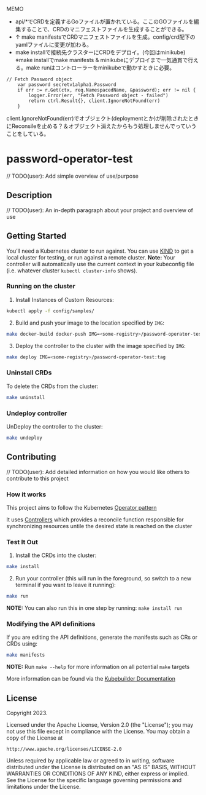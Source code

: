 MEMO

* api/*でCRDを定義するGoファイルが置かれている。ここのGOファイルを編集することで、CRDのマニフェストファイルを生成することができる。
* ↑ make manifestsでCRDマニフェストファイルを生成。config/crd配下のyamlファイルに変更が加わる。
* make installで接続先クラスターにCRDをデプロイ。(今回はminikube)
※make installでmake manifests & minikubeにデプロイまで一気通貫で行える。make runはコントローラーをminikubeで動かすときに必要。

```
// Fetch Password object
	var password secretv1alpha1.Password
	if err := r.Get(ctx, req.NamespacedName, &password); err != nil {
		logger.Error(err, "Fetch Password object - failed")
		return ctrl.Result{}, client.IgnoreNotFound(err)
	}
```
client.IgnoreNotFound(err)でオブジェクト(deploymentとか)が削除されたときにReconsileを止める？＆オブジェクト消えたからもう処理しませんでっていうことをしている。

# password-operator-test
// TODO(user): Add simple overview of use/purpose

## Description
// TODO(user): An in-depth paragraph about your project and overview of use

## Getting Started
You’ll need a Kubernetes cluster to run against. You can use [KIND](https://sigs.k8s.io/kind) to get a local cluster for testing, or run against a remote cluster.
**Note:** Your controller will automatically use the current context in your kubeconfig file (i.e. whatever cluster `kubectl cluster-info` shows).

### Running on the cluster
1. Install Instances of Custom Resources:

```sh
kubectl apply -f config/samples/
```

2. Build and push your image to the location specified by `IMG`:
	
```sh
make docker-build docker-push IMG=<some-registry>/password-operator-test:tag
```
	
3. Deploy the controller to the cluster with the image specified by `IMG`:

```sh
make deploy IMG=<some-registry>/password-operator-test:tag
```

### Uninstall CRDs
To delete the CRDs from the cluster:

```sh
make uninstall
```

### Undeploy controller
UnDeploy the controller to the cluster:

```sh
make undeploy
```

## Contributing
// TODO(user): Add detailed information on how you would like others to contribute to this project

### How it works
This project aims to follow the Kubernetes [Operator pattern](https://kubernetes.io/docs/concepts/extend-kubernetes/operator/)

It uses [Controllers](https://kubernetes.io/docs/concepts/architecture/controller/) 
which provides a reconcile function responsible for synchronizing resources untile the desired state is reached on the cluster 

### Test It Out
1. Install the CRDs into the cluster:

```sh
make install
```

2. Run your controller (this will run in the foreground, so switch to a new terminal if you want to leave it running):

```sh
make run
```

**NOTE:** You can also run this in one step by running: `make install run`

### Modifying the API definitions
If you are editing the API definitions, generate the manifests such as CRs or CRDs using:

```sh
make manifests
```

**NOTE:** Run `make --help` for more information on all potential `make` targets

More information can be found via the [Kubebuilder Documentation](https://book.kubebuilder.io/introduction.html)

## License

Copyright 2023.

Licensed under the Apache License, Version 2.0 (the "License");
you may not use this file except in compliance with the License.
You may obtain a copy of the License at

    http://www.apache.org/licenses/LICENSE-2.0

Unless required by applicable law or agreed to in writing, software
distributed under the License is distributed on an "AS IS" BASIS,
WITHOUT WARRANTIES OR CONDITIONS OF ANY KIND, either express or implied.
See the License for the specific language governing permissions and
limitations under the License.

